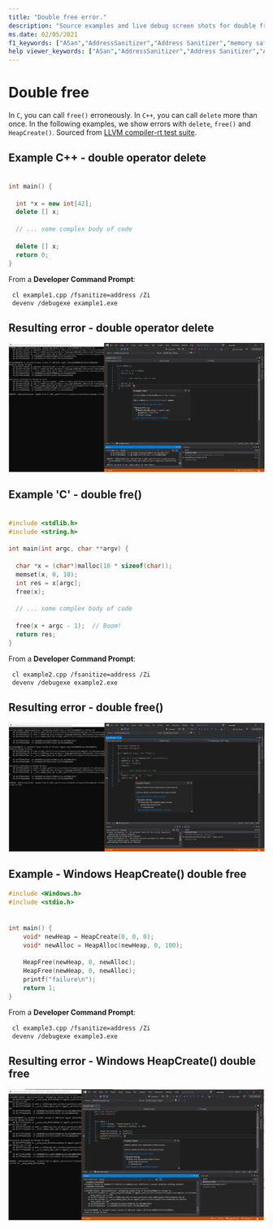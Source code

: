 ```yaml
---
title: "Double free error."
description: "Source examples and live debug screen shots for double free errors."
ms.date: 02/05/2021
f1_keywords: ["ASan","AddressSanitizer","Address Sanitizer","memory safety","double free", "ASan examples"]
help viewer_keywords: ["ASan","AddressSanitizer","Address Sanitizer","ASan examples","double free"]
---
```


# Double free

In `C`, you can call `free()` erroneously. In `C++`, you can call `delete` more than once. In the following examples, we show errors with `delete`, `free()` and `HeapCreate()`. Sourced from [LLVM compiler-rt test suite](https://github.com/llvm/llvm-project/tree/main/compiler-rt/test/asan/TestCases).

## Example C++ - double operator delete

```cpp

int main() {

  int *x = new int[42];
  delete [] x;

  // ... some complex body of code

  delete [] x;
  return 0;
}

```

From a **Developer Command Prompt**:
```
 cl example1.cpp /fsanitize=address /Zi
 devenv /debugexe example1.exe
```

## Resulting error - double operator delete

![example1](SRC_CODE/double-free/example1.PNG)

## Example 'C' - double fre()

```cpp

#include <stdlib.h>
#include <string.h>

int main(int argc, char **argv) {

  char *x = (char*)malloc(10 * sizeof(char));
  memset(x, 0, 10);
  int res = x[argc];
  free(x);

  // ... some complex body of code

  free(x + argc - 1);  // Boom!
  return res;
}

```

From a **Developer Command Prompt**:
```
 cl example2.cpp /fsanitize=address /Zi
 devenv /debugexe example2.exe
```

## Resulting error - double free()

![example2](SRC_CODE/double-free/example2.PNG)

## Example - Windows HeapCreate() double free

```cpp
#include <Windows.h>
#include <stdio.h>


int main() {
    void* newHeap = HeapCreate(0, 0, 0);
    void* newAlloc = HeapAlloc(newHeap, 0, 100);

    HeapFree(newHeap, 0, newAlloc);
    HeapFree(newHeap, 0, newAlloc);
    printf("failure\n");
    return 1;
}
```

From a **Developer Command Prompt**:
```
 cl example3.cpp /fsanitize=address /Zi
 devenv /debugexe example3.exe
```

## Resulting error - Windows HeapCreate() double free

![example3](SRC_CODE/double-free/example3.PNG)
